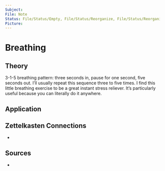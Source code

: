 ```yaml
---
Subject: 
File: Note
Status: File/Status/Empty, File/Status/Reorganize, File/Status/Reorganize, File/Status/Recategorize, File/Status/Summarize, File/Status/Structuralize
Picture: 
---
```


# Breathing

## Theory



3-1-5 breathing pattern: three seconds in, pause for one second, five seconds out. I’ll usually repeat this sequence three to five times. I find this little breathing exercise to be a great instant stress reliever. It’s particularly useful because you can literally do it anywhere.










## Application


## Zettelkasten Connections
- 

## Sources
- 






